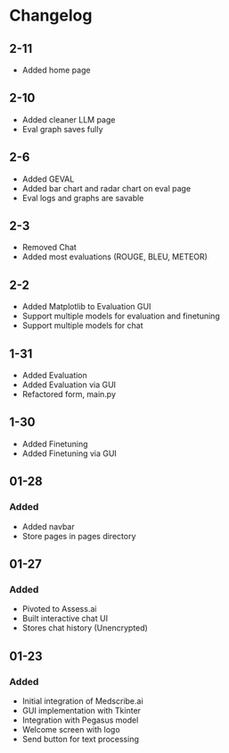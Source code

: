 # Changelog

## 2-11
- Added home page

## 2-10
- Added cleaner LLM page
- Eval graph saves fully

## 2-6
- Added GEVAL
- Added bar chart and radar chart on eval page
- Eval logs and graphs are savable

## 2-3
- Removed Chat
- Added most evaluations (ROUGE, BLEU, METEOR)

## 2-2
- Added Matplotlib to Evaluation GUI
- Support multiple models for evaluation and finetuning
- Support multiple models for chat


## 1-31
- Added Evaluation
- Added Evaluation via GUI
- Refactored form, main.py

## 1-30
- Added Finetuning
- Added Finetuning via GUI

## 01-28

### Added
- Added navbar
- Store pages in pages directory

## 01-27

### Added
- Pivoted to Assess.ai
- Built interactive chat UI
- Stores chat history (Unencrypted)

## 01-23

### Added
- Initial integration of Medscribe.ai
- GUI implementation with Tkinter
- Integration with Pegasus model
- Welcome screen with logo
- Send button for text processing
